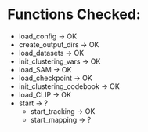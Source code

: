
# Functions Checked:
- load_config -> OK 
- create_output_dirs -> OK
- load_datasets -> OK
- init_clustering_vars -> OK
- load_SAM -> OK
- load_checkpoint -> OK
- init_clustering_codebook -> OK
- load_CLIP -> OK
- start -> ?
    - start_tracking -> OK
    - start_mapping -> ? 
    
